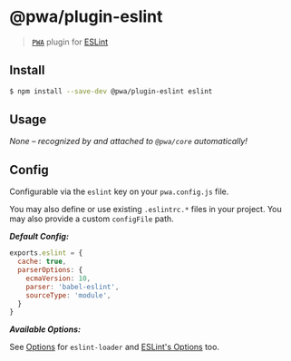 # @pwa/plugin-eslint

> [`PWA`](https://pwa.cafe/) plugin for [ESLint](https://eslint.org/)

## Install

```sh
$ npm install --save-dev @pwa/plugin-eslint eslint
```

## Usage

_None – recognized by and attached to `@pwa/core` automatically!_

## Config

Configurable via the `eslint` key on your `pwa.config.js` file.

You may also define or use existing `.eslintrc.*` files in your project. You may also provide a custom `configFile` path.

***Default Config:***

```js
exports.eslint = {
  cache: true,
  parserOptions: {
    ecmaVersion: 10,
    parser: 'babel-eslint',
    sourceType: 'module',
  }
}
```

***Available Options:***

See [Options](https://github.com/webpack-contrib/eslint-loader#options) for `eslint-loader` and [ESLint's Options](https://eslint.org/docs/developer-guide/nodejs-api#cliengine) too.
